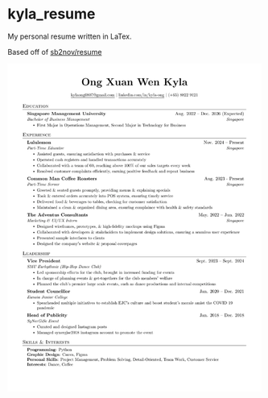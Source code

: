 # kyla_resume
My personal resume written in LaTex.  
  
Based off of [sb2nov/resume](https://github.com/sb2nov/resume/)  

<div width=100%>
  <img src="/previews/kyla_resume.webp">
</div>

